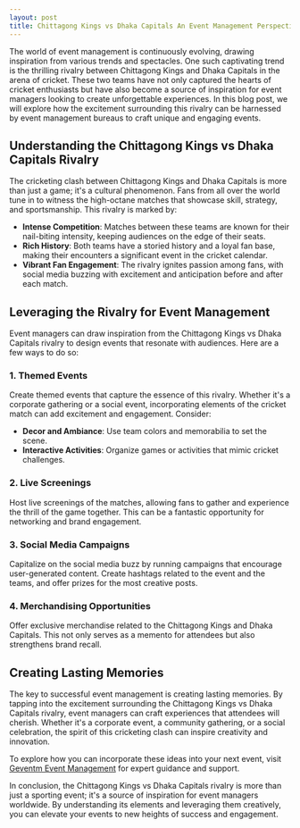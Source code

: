 ```yaml
---
layout: post
title: Chittagong Kings vs Dhaka Capitals An Event Management Perspective
---
```



The world of event management is continuously evolving, drawing inspiration from various trends and spectacles. One such captivating trend is the thrilling rivalry between Chittagong Kings and Dhaka Capitals in the arena of cricket. These two teams have not only captured the hearts of cricket enthusiasts but have also become a source of inspiration for event managers looking to create unforgettable experiences. In this blog post, we will explore how the excitement surrounding this rivalry can be harnessed by event management bureaus to craft unique and engaging events.

## Understanding the Chittagong Kings vs Dhaka Capitals Rivalry

The cricketing clash between Chittagong Kings and Dhaka Capitals is more than just a game; it's a cultural phenomenon. Fans from all over the world tune in to witness the high-octane matches that showcase skill, strategy, and sportsmanship. This rivalry is marked by:

- **Intense Competition**: Matches between these teams are known for their nail-biting intensity, keeping audiences on the edge of their seats.
- **Rich History**: Both teams have a storied history and a loyal fan base, making their encounters a significant event in the cricket calendar.
- **Vibrant Fan Engagement**: The rivalry ignites passion among fans, with social media buzzing with excitement and anticipation before and after each match.

## Leveraging the Rivalry for Event Management

Event managers can draw inspiration from the Chittagong Kings vs Dhaka Capitals rivalry to design events that resonate with audiences. Here are a few ways to do so:

### 1. **Themed Events**

Create themed events that capture the essence of this rivalry. Whether it's a corporate gathering or a social event, incorporating elements of the cricket match can add excitement and engagement. Consider:

- **Decor and Ambiance**: Use team colors and memorabilia to set the scene.
- **Interactive Activities**: Organize games or activities that mimic cricket challenges.

### 2. **Live Screenings**

Host live screenings of the matches, allowing fans to gather and experience the thrill of the game together. This can be a fantastic opportunity for networking and brand engagement.

### 3. **Social Media Campaigns**

Capitalize on the social media buzz by running campaigns that encourage user-generated content. Create hashtags related to the event and the teams, and offer prizes for the most creative posts.

### 4. **Merchandising Opportunities**

Offer exclusive merchandise related to the Chittagong Kings and Dhaka Capitals. This not only serves as a memento for attendees but also strengthens brand recall.

## Creating Lasting Memories

The key to successful event management is creating lasting memories. By tapping into the excitement surrounding the Chittagong Kings vs Dhaka Capitals rivalry, event managers can craft experiences that attendees will cherish. Whether it's a corporate event, a community gathering, or a social celebration, the spirit of this cricketing clash can inspire creativity and innovation.

To explore how you can incorporate these ideas into your next event, visit [Geventm Event Management](https://geventm.com/) for expert guidance and support.

In conclusion, the Chittagong Kings vs Dhaka Capitals rivalry is more than just a sporting event; it's a source of inspiration for event managers worldwide. By understanding its elements and leveraging them creatively, you can elevate your events to new heights of success and engagement.